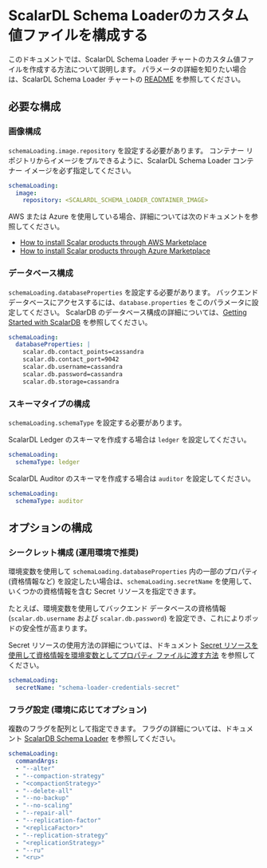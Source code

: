 # ScalarDL Schema Loaderのカスタム値ファイルを構成する

このドキュメントでは、ScalarDL Schema Loader チャートのカスタム値ファイルを作成する方法について説明します。 パラメータの詳細を知りたい場合は、ScalarDL Schema Loader チャートの [README](https://github.com/scalar-labs/helm-charts/blob/main/charts/schema-loading/README.md) を参照してください。

## 必要な構成

### 画像構成

`schemaLoading.image.repository` を設定する必要があります。 コンテナー リポジトリからイメージをプルできるように、ScalarDL Schema Loader コンテナー イメージを必ず指定してください。

```yaml
schemaLoading:
  image:
    repository: <SCALARDL_SCHEMA_LOADER_CONTAINER_IMAGE>
```

AWS または Azure を使用している場合、詳細については次のドキュメントを参照してください。

* [How to install Scalar products through AWS Marketplace](https://github.com/scalar-labs/scalar-kubernetes/blob/master/docs/AwsMarketplaceGuide.md)
* [How to install Scalar products through Azure Marketplace](https://github.com/scalar-labs/scalar-kubernetes/blob/master/docs/AzureMarketplaceGuide.md)

### データベース構成

`schemaLoading.databaseProperties` を設定する必要があります。 バックエンド データベースにアクセスするには、`database.properties` をこのパラメータに設定してください。 ScalarDB のデータベース構成の詳細については、[Getting Started with ScalarDB](https://github.com/scalar-labs/scalardb/blob/master/docs/getting-started-with-scalardb.md) を参照してください。

```yaml
schemaLoading:
  databaseProperties: |
    scalar.db.contact_points=cassandra
    scalar.db.contact_port=9042
    scalar.db.username=cassandra
    scalar.db.password=cassandra
    scalar.db.storage=cassandra
```

### スキーマタイプの構成

`schemaLoading.schemaType` を設定する必要があります。

ScalarDL Ledger のスキーマを作成する場合は `ledger` を設定してください。

```yaml
schemaLoading:
  schemaType: ledger
```

ScalarDL Auditor のスキーマを作成する場合は `auditor` を設定してください。

```yaml
schemaLoading:
  schemaType: auditor
```

## オプションの構成

### シークレット構成 (運用環境で推奨)

環境変数を使用して `schemaLoading.databaseProperties` 内の一部のプロパティ (資格情報など) を設定したい場合は、`schemaLoading.secretName` を使用して、いくつかの資格情報を含む Secret リソースを指定できます。

たとえば、環境変数を使用してバックエンド データベースの資格情報 (`scalar.db.username` および `scalar.db.password`) を設定でき、これによりポッドの安全性が高まります。

Secret リソースの使用方法の詳細については、ドキュメント [Secret リソースを使用して資格情報を環境変数としてプロパティ ファイルに渡す方法](use-secret-for-credentials.md) を参照してください。

```yaml
schemaLoading:
  secretName: "schema-loader-credentials-secret"
```

### フラグ設定 (環境に応じてオプション)

複数のフラグを配列として指定できます。 フラグの詳細については、ドキュメント [ScalarDB Schema Loader](https://github.com/scalar-labs/scalardb/blob/master/docs/schema-loader.md) を参照してください。

```yaml
schemaLoading:
  commandArgs:
  - "--alter"
  - "--compaction-strategy"
  - "<compactionStrategy>"
  - "--delete-all"
  - "--no-backup"
  - "--no-scaling"
  - "--repair-all"
  - "--replication-factor"
  - "<replicaFactor>"
  - "--replication-strategy"
  - "<replicationStrategy>"
  - "--ru"
  - "<ru>"
```
